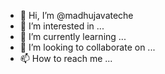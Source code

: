 - 👋 Hi, I’m @madhujavateche
- 👀 I’m interested in ...
- 🌱 I’m currently learning ...
- 💞️ I’m looking to collaborate on ...
- 📫 How to reach me ...

<!---
madhujavateche/madhujavateche is a ✨ special ✨ repository because its `README.md` (this file) appears on your GitHub profile.
You can click the Preview link to take a look at your changes.
--->
